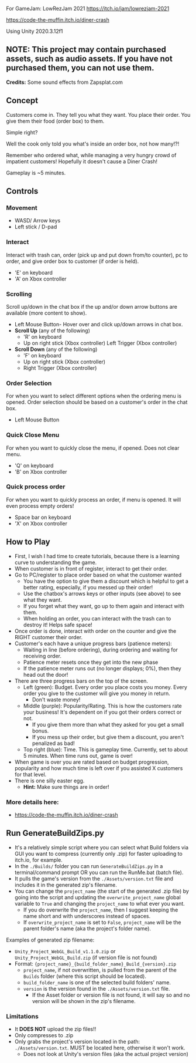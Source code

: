 For GameJam: LowRezJam 2021
https://itch.io/jam/lowrezjam-2021

https://code-the-muffin.itch.io/diner-crash

Using Unity 2020.3.12f1


## NOTE: This project may contain purchased assets, such as audio assets. If you have not purchased them, you can not use them.

**Credits:**
Some sound effects from Zapsplat.com

## Concept ##
Customers come in. They tell you what they want. You place their order. You give them their food (order box) to them.

Simple right?

Well the cook only told you what's inside an order box, not how many!?!

Remember who ordered what, while managing a very hungry crowd of impatient customers! Hopefully it doesn't cause a Diner Crash!

Gameplay is ~5 minutes.

## Controls ##
### Movement ###
- WASD/ Arrow keys
- Left stick / D-pad

### Interact ###
Interact with trash can, order (pick up and put down from/to counter), pc to order, and give order box to customer (if order is held).
- 'E' on keyboard
- 'A' on Xbox controller

### Scrolling ###
Scroll up/down in the chat box if the up and/or down arrow buttons are available (more content to show).

- Left Mouse Button- Hover over and click up/down arrows in chat box.
- **Scroll Up** (any of the following)
  - 'R' on keyboard
  - Up on right stick (Xbox controller)
Left Trigger (Xbox controller)
- **Scroll Down** (any of the following)
  - 'F' on keyboard
  - Up on right stick (Xbox controller)
  - Right Trigger (Xbox controller)
  
### Order Selection ###
For when you want to select different options when the ordering menu is opened. Order selection should be based on a customer's order in the chat box.
- Left Mouse Button

### Quick Close Menu ###
For when you want to quickly close the menu, if opened.
Does not clear menu.

- 'Q' on keyboard
- 'B' on Xbox controller

### Quick process order ###
For when you want to quickly process an order, if menu is opened.
It will even process empty orders!
- Space bar on keyboard
- 'X' on Xbox controller

## How to Play ## 
- First, I wish I had time to create tutorials, because there is a learning curve to understanding the game.
- When customer is in front of register, interact to get their order.
- Go to PC/register to place order based on what the customer wanted
  - You have the option to give them a discount which is helpful to get a better rating, especially, if you messed up their order!
  - Use the chatbox's arrows keys or other inputs (see above) to see what they want.
  - If you forget what they want, go up to them again and interact with them.
  - When holding an order, you can interact with the trash can to destroy it! Helps safe space!
- Once order is done, interact with order on the counter and give the RIGHT customer their order. 
- Customer's each have a unique progress bars (patience meters):
  - Waiting in line (before ordering), during ordering and waiting for receiving order.
  - Patience meter resets once they get into the new phase
  - If the patience meter runs out (no longer displays; 0%), then they head out the door!
- There are three progress bars on the top of the screen.
  - Left (green): Budget. Every order you place costs you money. Every order you give to the customer will give you money in return.
    - Don't waste money!
  - Middle (purple): Popularity/Rating. This is how the customers rate your business! It's dependent on if you got their orders correct or not. 
    - If you give them more than what they asked for you get a small bonus. 
    - If you mess up their order, but give them a discount, you aren't penalized as bad!
  - Top right (blue): Time. This is gameplay time. Currently, set to about 5 minutes. When time runs out, game is over!
- When game is over you are rated based on budget progression, popularity and how much time is left over if you assisted X customers for that level.
- There is one silly easter egg. 
  - **Hint:** Make sure things are in order!


### More details here: ###
- https://code-the-muffin.itch.io/diner-crash

## Run GenerateBuildZips.py ##
- It's a relatively simple script where you can select what Build folders via GUI you want to compress (currently only .zip) for faster uploading to itch.io, for example.
- In the `./Builds/` folder you can run `GenerateBuildZips.py` in a terminal/command prompt OR you can run the RunMe.bat (batch file).
- It pulls the game's version from the `./Assets/version.txt` file and includes it in the generated zip's filename.
- You can change the `project_name` (the start of the generated .zip file) by going into the script and updating the `overwrite_project_name` global variable to `True` and changing the `project_name` to what ever you want.
    - If you do overwrite the `project_name`, then I suggest keeping the name short and with underscores instead of spaces.
    - If `overwrite_project_name` is set to `False`, `project_name` will be the parent folder's name (aka the project's folder name).

Examples of generated zip filename: 
- `Unity_Project_WebGL_Build_v1.1.0.zip` or `Unity_Project_WebGL_Build.zip` (if version file is not found)
- Format: `{project_name}_{build_folder_name}_Build_{version}.zip`
    - `project_name`, if not overwritten, is pulled from the parent of the `Builds` folder (where this script should be located).
    - `build_folder_name` is one of the selected build folders' name.
    - `version` is the version found in the `./Assets/version.txt` file. 
        - If the Asset folder or version file is not found, it will say so and no version will be shown in the zip's filename.

### Limitations ###
- It **DOES NOT** upload the zip files!!
- Only compresses to .zip
- Only grabs the project's version located in the path: `./Assets/version.txt`. MUST be located here, otherwise it won't work.
    - Does not look at Unity's version files (aka the actual project version)